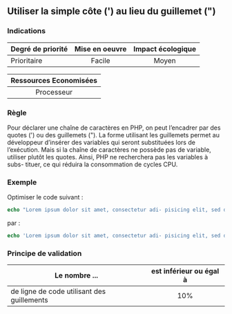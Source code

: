 ## Utiliser la simple côte (') au lieu du guillemet (")
### Indications
| Degré de priorité |      Mise en oeuvre       |  Impact écologique    | 
|-------------------|:-------------------------:|:---------------------:|
|  Prioritaire      |   Facile                  |   Moyen               | 


|Ressources Economisées                                      |
|:----------------------------------------------------------:|
| Processeur   |

### Règle
Pour déclarer une chaîne de caractères en PHP, on peut l’encadrer par des quotes (') ou des guillemets ("). La forme utilisant les guillemets permet au développeur d’insérer des variables qui seront substituées lors de l’exécution.
Mais si la chaîne de caractères ne possède pas de variable, utiliser plutôt les quotes. Ainsi, PHP ne recherchera pas les variables à subs- tituer, ce qui réduira la consommation de cycles CPU.

### Exemple
Optimiser le code suivant :
```php
echo "Lorem ipsum dolor sit amet, consectetur adi- pisicing elit, sed do eiusmod tempor incididunt.";
```
par :
```php
echo 'Lorem ipsum dolor sit amet, consectetur adi- pisicing elit, sed do eiusmod tempor incididunt.';
```
### Principe de validation

| Le nombre ...     | est inférieur ou égal à   |  
|-------------------|:-------------------------:|
| de ligne de code utilisant des guillements  | 10%  |
